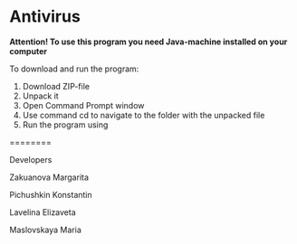 Antivirus
=========
**Attention! To use this program you need Java-machine installed on your computer**

To download and run the program:

1.	Download ZIP-file
2.	Unpack it
3.	Open Command Prompt window
4.	Use command cd to navigate to the folder with the unpacked file
5.	Run the program using

========

Developers

Zakuanova Margarita

Pichushkin Konstantin

Lavelina Elizaveta

Maslovskaya Maria
